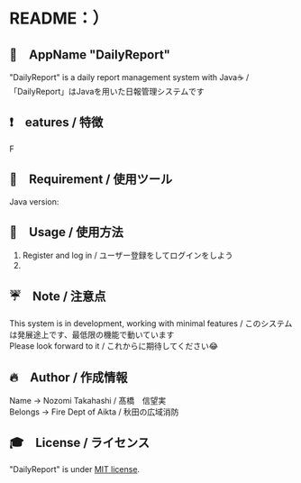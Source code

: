 # README：）

## 📱　AppName "DailyReport"
 
"DailyReport" is a daily report management system with Java☕️ / 「DailyReport」はJavaを用いた日報管理システムです
 
## ❗️　eatures / 特徴
 
F
 
## 🔨　Requirement / 使用ツール

Java version: 
 
## 📗　Usage / 使用方法

1. Register and log in / ユーザー登録をしてログインをしよう  
2. 
 
## ☔️　Note / 注意点
 
This system is in development, working with minimal features / このシステムは発展途上です、最低限の機能で動いています  
Please look forward to it / これからに期待してください😂

## 🔥　Author / 作成情報
 
Name → Nozomi Takahashi / 髙橋　信望実  
Belongs → Fire Dept of Aikta / 秋田の広域消防
 
## 🎓　License / ライセンス
 
"DailyReport" is under [MIT license](https://en.wikipedia.org/wiki/MIT_License).
